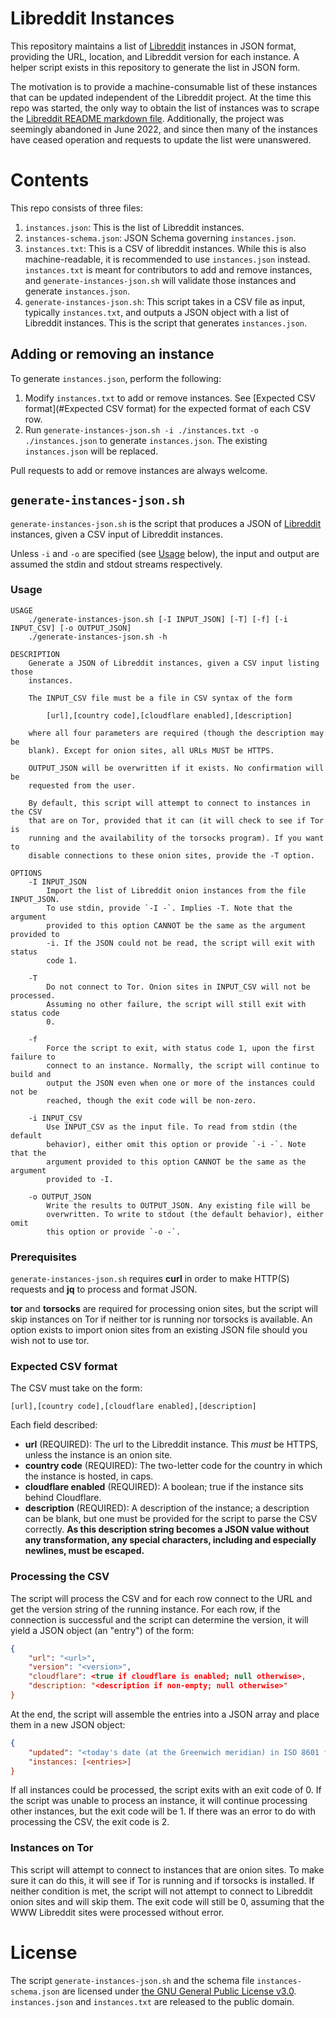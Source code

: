 # Libreddit Instances

This repository maintains a list of [Libreddit](https://github.com/spikecodes/libreddit) instances in JSON format, providing the URL, location, and Libreddit version for each instance. A helper script exists in this repository to generate the list in JSON form.

The motivation is to provide a machine-consumable list of these instances that can be updated independent of the Libreddit project. At the time this repo was started, the only way to obtain the list of instances was to scrape the [Libreddit README markdown file](https://github.com/spikecodes/libreddit/blob/master/README.md). Additionally, the project was seemingly abandoned in June 2022, and since then many of the instances have ceased operation and requests to update the list were unanswered. 

# Contents

This repo consists of three files:

1. `instances.json`: This is the list of Libreddit instances.
1. `instances-schema.json`: JSON Schema governing `instances.json`.
1. `instances.txt`: This is a CSV of libreddit instances. While this is also machine-readable, it is recommended to use `instances.json` instead. `instances.txt` is meant for contributors to add and remove instances, and `generate-instances-json.sh` will validate those instances and generate `instances.json`.
1. `generate-instances-json.sh`: This script takes in a CSV file as input, typically `instances.txt`, and outputs a JSON object with a list of Libreddit instances. This is the script that generates `instances.json`.

## Adding or removing an instance

To generate `instances.json`, perform the following:

1. Modify `instances.txt` to add or remove instances. See [Expected CSV format](#Expected CSV format) for the expected format of each CSV row.
1. Run `generate-instances-json.sh -i ./instances.txt -o ./instances.json` to generate `instances.json`. The existing `instances.json` will be replaced.

Pull requests to add or remove instances are always welcome.

## `generate-instances-json.sh`

`generate-instances-json.sh` is the script that produces a JSON of [Libreddit](https://github.com/spikecodes/libreddit) instances, given a CSV input of Libreddit instances.

Unless `-i` and `-o` are specified (see [Usage](#Usage) below), the input and output are assumed the stdin and stdout streams respectively.

### Usage

```
USAGE
    ./generate-instances-json.sh [-I INPUT_JSON] [-T] [-f] [-i INPUT_CSV] [-o OUTPUT_JSON]
    ./generate-instances-json.sh -h

DESCRIPTION
    Generate a JSON of Libreddit instances, given a CSV input listing those
    instances.

    The INPUT_CSV file must be a file in CSV syntax of the form

        [url],[country code],[cloudflare enabled],[description]

    where all four parameters are required (though the description may be
    blank). Except for onion sites, all URLs MUST be HTTPS.

    OUTPUT_JSON will be overwritten if it exists. No confirmation will be
    requested from the user.

    By default, this script will attempt to connect to instances in the CSV
    that are on Tor, provided that it can (it will check to see if Tor is
    running and the availability of the torsocks program). If you want to
    disable connections to these onion sites, provide the -T option.

OPTIONS
    -I INPUT_JSON
        Import the list of Libreddit onion instances from the file INPUT_JSON.
        To use stdin, provide `-I -`. Implies -T. Note that the argument
        provided to this option CANNOT be the same as the argument provided to
        -i. If the JSON could not be read, the script will exit with status
        code 1.

    -T
        Do not connect to Tor. Onion sites in INPUT_CSV will not be processed.
        Assuming no other failure, the script will still exit with status code
        0.

    -f
        Force the script to exit, with status code 1, upon the first failure to
        connect to an instance. Normally, the script will continue to build and
        output the JSON even when one or more of the instances could not be
        reached, though the exit code will be non-zero.

    -i INPUT_CSV
        Use INPUT_CSV as the input file. To read from stdin (the default
        behavior), either omit this option or provide `-i -`. Note that the
        argument provided to this option CANNOT be the same as the argument
        provided to -I.

    -o OUTPUT_JSON
        Write the results to OUTPUT_JSON. Any existing file will be
        overwritten. To write to stdout (the default behavior), either omit
        this option or provide `-o -`.
```

### Prerequisites

`generate-instances-json.sh` requires **curl** in order to make HTTP(S) requests and **jq** to process and format JSON.

**tor** and **torsocks** are required for processing onion sites, but the script will skip instances on Tor if neither tor is running nor torsocks is available. An option exists to import onion sites from an existing JSON file should you wish not to use tor.

### Expected CSV format

The CSV must take on the form:

```
[url],[country code],[cloudflare enabled],[description]
```

Each field described:
- **url** (REQUIRED): The url to the Libreddit instance. This _must_ be HTTPS, unless the instance is an onion site.
- **country code** (REQUIRED): The two-letter code for the country in which the instance is hosted, in caps.
- **cloudflare enabled** (REQUIRED): A boolean; true if the instance sits behind Cloudflare.
- **description** (REQUIRED): A description of the instance; a description can be blank, but one must be provided for the script to parse the CSV correctly. **As this description string becomes a JSON value without any transformation, any special characters, including and especially newlines, must be escaped.**

### Processing the CSV

The script will process the CSV and for each row connect to the URL and get the version string of the running instance. For each row, if the connection is successful and the script can determine the version, it will yield a JSON object (an "entry") of the form:

```json
{
    "url": "<url>",
    "version": "<version>",
    "cloudflare": <true if cloudflare is enabled; null otherwise>,
    "description: "<description if non-empty; null otherwise>"
}
```

At the end, the script will assemble the entries into a JSON array and place them in a new JSON object:

```json
{
    "updated": "<today's date (at the Greenwich meridian) in ISO 8601 format>",
    "instances: [<entries>]
}
```

If all instances could be processed, the script exits with an exit code of 0. If the script was unable to process an instance, it will continue processing other instances, but the exit code will be 1. If there was an error to do with processing the CSV, the exit code is 2.

### Instances on Tor

This script will attempt to connect to instances that are onion sites. To make sure it can do this, it will see if Tor is running and if torsocks is installed. If neither condition is met, the script will not attempt to connect to Libreddit onion sites and will skip them. The exit code will still be 0, assuming that the WWW Libreddit sites were processed without error.

# License

The script `generate-instances-json.sh` and the schema file `instances-schema.json` are licensed under [the GNU General Public License v3.0](https://www.gnu.org/licenses/gpl-3.0.en.html). `instances.json` and `instances.txt` are released to the public domain.
